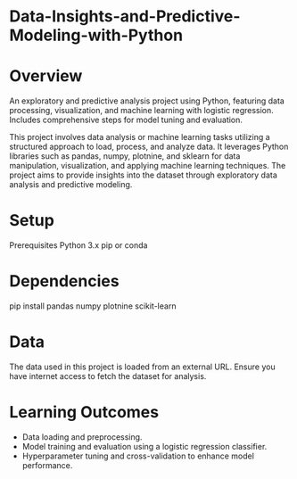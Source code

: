 # Data-Insights-and-Predictive-Modeling-with-Python
# Overview
An exploratory and predictive analysis project using Python, featuring data processing, visualization, and machine learning with logistic regression. Includes comprehensive steps for model tuning and evaluation.

This project involves data analysis or machine learning tasks utilizing a structured approach to load, process, and analyze data. It leverages Python libraries such as pandas, numpy, plotnine, and sklearn for data manipulation, visualization, and applying machine learning techniques. The project aims to provide insights into the dataset through exploratory data analysis and predictive modeling.

# Setup
Prerequisites
Python 3.x
pip or conda

# Dependencies
pip install pandas numpy plotnine scikit-learn

# Data
The data used in this project is loaded from an external URL. Ensure you have internet access to fetch the dataset for analysis.

# Learning Outcomes
- Data loading and preprocessing.
- Model training and evaluation using a logistic regression classifier.
- Hyperparameter tuning and cross-validation to enhance model performance.


